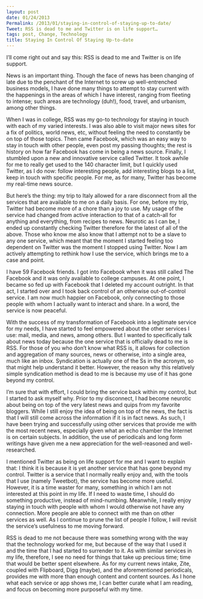 ```yaml
---
layout: post
date: 01/24/2013
Permalink: /2013/01/staying-in-control-of-staying-up-to-date/
Tweet: RSS is dead to me and Twitter is on life support…
tags: post, Change, Technology
title: Staying In Control Of Staying Up-to-date
---
```


<p>I&#8217;ll come right out and say this: RSS is dead to me and Twitter is on life support.</p>



<p>News is an important thing. Though the face of news has been changing of late due to the penchant of the Internet to screw up well-entrenched business models, I have done many things to attempt to stay current with the happenings in the areas of which I have interest, ranging from fleeting to intense; such areas are technology (duh!), food, travel, and urbanism, among other things. </p>



<p>When I was in college, RSS was my go-to technology for staying in touch with each of my varied interests. I was also able to visit major news sites for a fix of politics, world news, etc, without feeling the need to constantly be on top of those topics. Then came Facebook, which was an easy way to stay in touch with other people, even post my passing thoughts; the rest is history on how far Facebook has come in being a news source. Finally, I stumbled upon a new and innovative service called Twitter. It took awhile for me to really get used to the 140 character limit, but I quickly used Twitter, as I do now: follow interesting people, add interesting blogs to a list, keep in touch with specific people. For me, as for many, Twitter has become my real-time news source.</p>



<p>But here&#8217;s the thing: my trip to Italy allowed for a rare disconnect from all the services that are available to me on a daily basis. For one, before my trip, Twitter had become more of a chore than a joy to use. My usage of the service had changed from active interaction to that of a catch-all for anything and everything, from recipes to news. Neurotic as I can be, I ended up constantly checking Twitter therefore for the latest of all of the above. Those who know me also know that I attempt not to be a slave to any one service, which meant that the moment I started feeling too dependent on Twitter was the moment I stopped using Twitter. Now I am actively attempting to rethink how I use the service, which brings me to a case and point.</p>



<p>I have 59 Facebook friends. I got into Facebook when it was still called The Facebook and it was only available to college campuses. At one point, I became so fed up with Facebook that I deleted my account outright. In that act, I started over and I took back control of an otherwise out-of-control service. I am now much happier on Facebook, only connecting to those people with whom I actually want to interact and share. In a word, the service is now peaceful.</p>



<p>With the success of my transformation of Facebook into a legitimate service for my needs, I have started to feel empowered about the other services I use: mail, media, and news, among others. But I wanted to specifically talk about news today because the one service that is officially dead to me is RSS. For those of you who don&#8217;t know what RSS is, it allows for collection and aggregation of many sources, news or otherwise, into a single area, much like an inbox. Syndication is actually one of the Ss in the acronym, so that might help understand it better. However, the reason why this relatively simple syndication method is dead to me is because my use of it has gone beyond my control.</p>



<p>I&#8217;m sure that with effort, I could bring the service back within my control, but I started to ask myself why. Prior to my disconnect, I had become neurotic about being on top of the very latest news and quips from my favorite bloggers. While I still enjoy the idea of being on top of the news, the fact is that I will still come across the information if it is in fact news. As such, I have been trying and successfully using other services that provide me with the most recent news, especially given what an echo chamber the Internet is on certain subjects. In addition, the use of periodicals and long form writings have given me a new appreciation for the well-reasoned and well-researched.</p>



<p>I mentioned Twitter as being on life support for me and I want to explain that: I think it is because it is yet another service that has gone beyond my control. Twitter is a service that I normally really enjoy and, with the tools that I use (namely Tweetbot), the service has become more useful. However, it is a time waster for many, something in which I am not interested at this point in my life. If I need to waste time, I should do something productive, instead of mind-numbing. Meanwhile, I really enjoy staying in touch with people with whom I would otherwise not have any connection. More people are able to connect with me than on other services as well. As I continue to prune the list of people I follow, I will revisit the service&#8217;s usefulness to me moving forward.</p>



<p>RSS is dead to me not because there was something wrong with the way that the technology worked for me, but because of the way that I used it and the time that I had started to surrender to it. As with similar services in my life, therefore, I see no need for things that take up precious time; time that would be better spent elsewhere. As for my current news intake, Zite, coupled with Flipboard, Digg (maybe), and the aforementioned periodicals, provides me with more than enough content and content sources. As I hone what each service or app shows me, I can better curate what I am reading, and focus on becoming more purposeful with my time. </p>